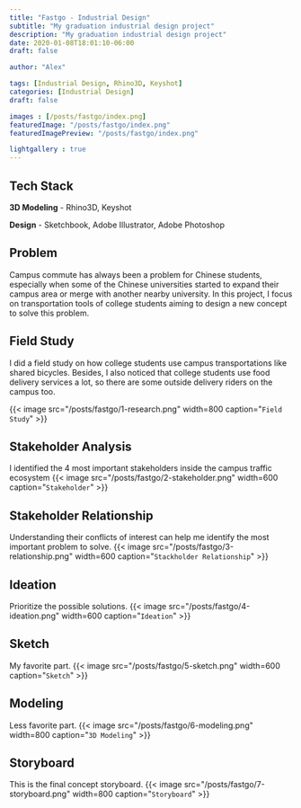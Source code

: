 ```yaml
---
title: "Fastgo - Industrial Design"
subtitle: "My graduation industrial design project"
description: "My graduation industrial design project"
date: 2020-01-08T18:01:10-06:00
draft: false

author: "Alex"

tags: [Industrial Design, Rhino3D, Keyshot]
categories: [Industrial Design]
draft: false 

images : [/posts/fastgo/index.png]
featuredImage: "/posts/fastgo/index.png"
featuredImagePreview: "/posts/fastgo/index.png"

lightgallery : true
---
```


<!--more-->

## Tech Stack

**3D Modeling** - Rhino3D, Keyshot

**Design** - Sketchbook, Adobe Illustrator, Adobe Photoshop

## Problem

Campus commute has always been a problem for Chinese students, especially when some of the Chinese universities started to expand their campus area or merge with another nearby university. In this project, I focus on transportation tools of college students aiming to design a new concept to solve this problem.

## Field Study
I did a field study on how college students use campus transportations like shared bicycles. Besides, I also noticed that college students use food delivery services a lot, so there are some outside delivery riders on the campus too.

{{< image src="/posts/fastgo/1-research.png" width=800 caption="`Field Study`" >}}

## Stakeholder Analysis
I identified the 4 most important stakeholders inside the campus traffic ecosystem
{{< image src="/posts/fastgo/2-stakeholder.png" width=600 caption="`Stakeholder`" >}}

## Stakeholder Relationship
Understanding their conflicts of interest can help me identify the most important problem to solve.
{{< image src="/posts/fastgo/3-relationship.png" width=600 caption="`Stackholder Relationship`" >}}

## Ideation
Prioritize the possible solutions.
{{< image src="/posts/fastgo/4-ideation.png" width=600 caption="`Ideation`" >}}

## Sketch
My favorite part.
{{< image src="/posts/fastgo/5-sketch.png" width=600 caption="`Sketch`" >}}

## Modeling
Less favorite part.
{{< image src="/posts/fastgo/6-modeling.png" width=800 caption="`3D Modeling`" >}}

## Storyboard
This is the final concept storyboard.
{{< image src="/posts/fastgo/7-storyboard.png" width=800 caption="`Storyboard`" >}}